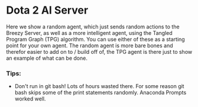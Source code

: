 # Dota 2 AI Server

Here we show a random agent, which just sends random actions to the Breezy Server, as well as a more intelligent agent, using the Tangled Program Graph (TPG) algorithm. 
You can use either of these as a starting point for your own agent.
The random agent is more bare bones and therefor easier to add on to / build off of, the TPG agent is there just to show an example of what can be done.

### Tips:
- Don't run in git bash! Lots of hours wasted there. For some reason git bash skips some of the print statements randomly. Anaconda Prompts worked well.
